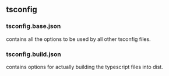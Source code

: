## tsconfig

### tsconfig.base.json
contains all the options to be used by all other tsconfig files.

### tsconfig.build.json
contains options for actually building the typescript files into dist.